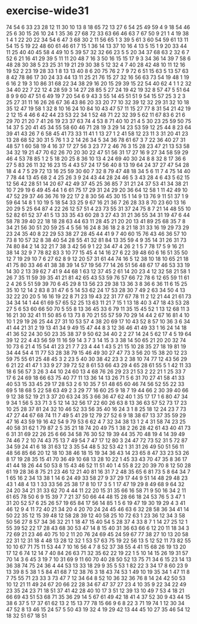 # exercise-wide31
74
54
6
33
23
28
12
11
30
10
13
8
18
65
72
13
27
6
54
25
49
59
4
9
18
54
46
25
6
30
15
26
10
24
1
35
36
27
68
72
33
63
66
46
63
7
67
50
9
21
1
4
19
38
1
4
1
22
20
22
34
54
6
47
3
68
30
2
11
56
65
1
3
39
5
61
3
60
54
59
61
13
11
54
15
5
19
22
48
60
61
46
61
7
15
1
36
14
13
37
10
16
4
13
5
15
1
9
20
33
44
11
25
40
40
45
58
4
49
10
5
39
57
32
32
66
23
5
5
20
34
37
68
63
2
32
6
7
52
6
21
16
41
29
39
5
11
11
20
48
7
16
3
50
16
15
15
17
9
3
34
36
14
39
7
58
6
48
28
30
38
5
23
25
31
19
21
29
30
38
5
12
32
4
7
40
28
42
48
10
11
12
16
19
52
2
23
19
28
33
1
8
13
13
40
8
6
20
75
76
2
7
9
72
6
51
15
63
5
13
57
63
8
42
78
86
17
30
24
33
44
13
11
25
21
76
15
27
32
16
56
63
73
54
19
48
1
19
6
16
2
19
3
10
86
31
68
22
34
38
29
16
20
15
29
39
15
22
54
40
62
4
1
1
2
32
34
40
22
7
22
12
4
28
59
3
14
27
28
85
5
27
24
19
42
19
32
8
57
47
5
51
64
8
9
9
60
47
51
6
49
19
7
20
54
6
9
43
3
55
14
45
51
51
9
54
15
57
25
3
2
3
25
27
31
11
16
26
26
67
36
43
86
20
33
20
77
10
32
39
12
32
29
31
32
10
18
35
12
47
19
58
1
32
8
10
16
24
10
84
10
43
47
57
11
15
27
77
8
31
54
21
42
19
2
12
15
4
46
6
42
44
23
53
22
34
1
52
48
71
22
32
39
5
62
11
67
83
6
21
6
29
70
21
20
7
41
26
19
23
37
63
74
4
53
8
71
40
10
21
4
5
30
23
25
59
50
75
14
37
5
20
41
45
34
55
58
60
46
71
28
19
3
29
14
23
53
59
12
25
44
8
23
64
39
41
43
26
7
6
58
45
41
73
33
11
41
1
13
27
1
2
41
58
12
23
11
3
31
20
41
23
13
28
68
52
30
31
5
76
1
3
2
14
26
34
5
34
36
78
61
67
3
7
22
36
40
27
31
48
57
1
60
58
19
4
16
37
17
27
56
3
23
77
2
46
76
3
15
28
23
47
21
13
53
58
34
32
19
21
47
70
62
26
70
20
30
22
47
51
56
31
17
27
16
9
27
34
58
59
29
46
4
53
78
85
1
2
5
18
20
25
8
36
10
13
4
24
69
40
30
24
8
8
32
8
17
36
6
27
5
83
26
11
32
16
23
15
4
43
57
24
17
56
40
8
13
19
64
24
37
27
47
54
28
18
4
4
7
5
29
72
13
16
25
59
30
60
7
32
8
79
47
48
18
34
5
6
11
7
4
75
14
40
7
78
44
13
45
68
2
4
25
26
3
9
24
43
44
28
24
46
5
3
43
28
4
6
43
5
62
15
12
56
42
28
51
14
20
67
42
49
37
45
25
36
85
7
31
21
24
37
53
41
34
38
21
10
7
29
19
6
49
45
44
1
6
61
75
17
29
31
24
29
20
36
64
12
58
1
11
42
49
10
47
52
29
37
46
36
76
19
22
17
2
8
30
56
45
30
15
1
14
9
13
76
9
11
51
37
1
9
59
64
14
8
1
10
19
5
18
54
33
25
9
67
16
21
36
7
26
28
33
8
70
23
60
13
16
20
29
5
25
64
87
4
22
26
12
57
51
4
23
73
55
31
37
24
75
8
7
21
14
48
55
10
52
82
61
52
37
41
5
13
33
35
43
60
28
3
27
43
31
21
36
55
34
31
19
47
6
44
58
78
39
40
22
18
18
28
63
44
63
11
28
45
21
20
20
13
41
89
25
68
35
7
8
34
21
56
30
51
20
59
25
4
5
56
16
24
8
36
18
2
8
21
18
31
33
16
19
29
73
29
23
24
35
40
8
22
29
53
38
27
28
45
44
41
9
7
40
60
15
76
43
46
36
57
10
73
8
10
57
32
8
38
40
54
28
55
41
32
81
84
13
35
59
4
9
35
14
31
26
31
73
74
80
84
2
14
32
21
7
38
3
42
56
9
1
22
34
47
4
26
2
1
5
7
78
17
5
9
16
21
38
14
32
9
7
78
82
83
3
10
77
15
45
4
14
16
27
6
22
39
48
60
6
16
51
35
50
12
7
19
29
10
7
6
27
62
8
9
12
20
57
31
61
44
74
16
5
12
38
10
18
10
65
21
18
41
75
80
33
46
41
38
38
39
14
57
19
56
77
14
26
51
56
48
67
17
46
53
33
19
14
30
2
13
39
62
7
41
9
44
68
1
63
12
37
45
2
61
14
20
23
4
12
32
58
21
58
1
26
7
35
11
59
39
35
41
21
81
42
65
43
53
59
76
57
66
72
78
6
12
65
59
11
61
2
4
26
5
51
59
39
70
6
45
29
8
13
56
23
29
38
13
36
3
8
36
6
36
11
6
15
25
35
10
12
14
2
83
8
31
47
6
5
14
53
62
24
17
53
28
30
7
49
2
63
34
50
4
13
32
22
20
20
5
16
16
19
22
8
71
23
19
43
22
31
77
67
78
11
2
12
21
44
21
61
73
34
34
14
1
44
61
69
57
65
52
25
13
63
11
21
7
15
1
13
18
40
3
47
18
43
53
28
27
5
6
53
60
66
50
70
5
55
8
13
36
45
33
6
79
11
35
15
45
52
1
13
12
68
11
3
16
21
30
32
41
11
50
85
6
13
73
8
70
21
55
57
59
70
29
14
44
2
67
16
81
4
10
10
1
29
19
26
25
44
27
31
10
53
57
4
38
20
69
17
10
43
52
8
57
10
36
3
6
34
41
44
21
31
2
19
13
41
34
9
49
15
47
44
8
3
12
36
46
41
49
33
1
16
24
14
18
41
36
52
24
30
50
23
35
38
37
9
50
62
34
40
2
2
27
14
24
5
62
17
4
5
19
64
39
12
22
4
43
56
59
11
16
59
14
3
7
3
14
15
3
3
38
14
50
65
21
20
20
32
74
10
73
6
21
4
15
54
41
23
21
7
7
23
4
44
1
43
5
21
15
10
28
35
27
18
19
81
19
34
44
54
4
11
77
53
28
38
79
15
46
49
30
27
47
73
3
56
20
15
38
20
12
23
59
75
55
61
25
48
45
3
2
23
5
40
30
38
42
23
3
2
38
10
74
77
12
43
56
29
6
21
22
41
47
1
33
9
27
39
72
52
8
61
53
66
43
29
4
65
28
61
55
5
1
42
11
33
18
6
56
57
3
26
3
44
10
24
60
13
4
68
76
26
29
23
21
53
2
22
21
1
25
33
7
17
6
24
69
18
66
63
75
40
77
11
13
36
14
13
26
71
5
6
31
70
27
41
58
41
33
40
53
15
33
45
29
17
28
53
2
6
10
35
7
51
48
65
60
46
74
56
52
55
22
33
69
5
18
68
5
22
58
63
49
2
3
29
77
16
60
25
9
18
7
19
44
66
2
30
39
40
66
9
12
38
52
19
21
3
37
20
63
24
35
3
66
36
47
62
40
1
35
17
17
1
6
80
47
34
9
34
1
56
5
33
71
3
5
12
14
32
56
17
22
60
26
63
8
13
36
63
57
52
73
17
23
10
25
28
37
81
24
32
10
46
52
33
56
35
40
16
24
3
1
8
25
18
12
24
23
7
73
47
27
44
67
68
74
11
7
49
5
41
29
12
79
27
52
6
9
18
38
67
13
37
35
59
29
47
16
43
59
19
16
42
54
9
79
53
6
62
4
7
32
34
38
13
1
2
4
31
58
74
23
25
40
58
31
62
1
79
87
2
5
35
21
18
74
20
49
75
1
38
2
26
28
42
61
43
40
41
73
6
31
31
69
22
26
25
6
66
34
58
76
30
52
19
39
44
35
70
48
19
4
14
39
49
74
46
7
2
10
74
43
75
13
7
49
54
7
47
17
12
80
3
24
47
72
73
52
31
5
72
87
34
59
24
41
6
18
31
63
12
3
35
54
48
5
32
53
42
1
31
31
26
49
50
51
56
11
48
56
85
66
20
12
18
10
38
46
18
15
19
34
36
43
14
23
65
8
47
33
23
53
26
8
17
19
28
35
15
41
70
36
49
10
68
13
28
10
22
1
45
33
43
70
47
35
8
36
17
41
44
18
26
44
50
53
8
15
43
46
52
11
51
40
1
4
55
8
22
20
39
70
8
12
50
28
61
19
28
36
8
75
21
23
46
12
21
40
81
16
31
7
2
48
35
65
6
81
73
5
8
64
34
7
1
65
16
2
34
13
38
1
14
6
24
49
33
58
27
9
37
29
17
44
9
51
14
48
29
48
23
43
1
48
4
13
1
33
33
56
25
38
17
8
10
17
3
5
1
17
47
19
29
8
49
68
9
64
32
24
20
34
21
31
33
62
70
4
44
11
22
20
15
31
35
66
16
58
71
9
50
16
34
2
11
61
65
78
50
6
9
15
39
7
7
21
37
50
66
44
48
15
28
66
18
24
53
76
5
3
47
1
31
20
52
57
6
25
26
57
19
65
84
17
56
14
85
1
5
6
19
47
19
30
19
29
4
3
41
46
12
9
4
11
72
40
21
34
20
4
20
70
24
24
45
46
63
6
32
28
58
36
34
41
14
50
22
35
12
15
39
48
12
58
28
39
12
40
58
25
10
72
63
1
23
36
12
34
3
58
50
56
27
8
57
34
36
32
21
1
18
47
15
40
54
5
28
37
4
33
8
7
1
14
27
25
12
1
55
39
52
22
17
28
43
68
30
53
47
14
8
15
40
31
36
63
66
6
12
20
11
18
34
3
72
69
21
23
46
40
75
10
2
11
20
76
24
69
45
24
59
67
77
38
27
10
13
20
58
22
31
12
31
18
4
48
13
28
12
32
1
53
57
63
75
19
22
56
13
5
12
52
11
73
82
55
10
10
67
71
75
11
53
44
7
10
16
56
4
7
8
52
37
38
55
4
41
15
68
26
19
13
20
17
12
6
74
12
14
7
40
84
26
63
71
32
35
62
22
19
22
1
5
10
14
15
26
19
31
57
70
14
3
6
45
3
19
7
10
31
69
9
11
60
70
40
28
50
52
13
75
71
34
6
15
23
14
13
36
38
74
75
24
36
4
44
53
13
33
18
29
9
35
5
53
1
82
22
3
34
17
8
60
23
9
13
39
8
5
38
1
5
84
41
68
7
12
38
76
3
18
43
74
53
1
49
10
19
35
34
1
47
11
8
7
75
55
71
23
33
3
73
47
7
12
34
64
8
52
10
36
32
36
76
8
14
24
42
50
53
10
12
21
11
49
24
67
20
66
22
28
34
67
47
37
27
23
4
10
35
9
22
34
22
49
23
35
24
23
71
18
51
37
41
42
28
40
10
17
3
51
12
39
13
10
49
7
53
4
18
21
66
69
43
51
53
68
71
35
36
29
14
5
67
61
49
42
18
41
4
37
52
30
9
43
44
15
38
6
37
5
17
37
61
62
13
2
15
13
77
78
15
66
9
6
8
22
3
71
19
74
1
12
30
34
47
52
8
13
46
15
24
57
5
50
43
19
32
4
19
29
42
13
44
45
10
27
35
46
54
12
18
32
51
67
18
51

